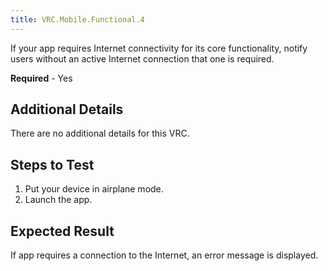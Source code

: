 ```yaml
---
title: VRC.Mobile.Functional.4
---
```

If your app requires Internet connectivity for its core functionality, notify users without an active Internet connection that one is required.

**Required** - Yes

## Additional Details

There are no additional details for this VRC. 

## Steps to Test

1. Put your device in airplane mode.
2. Launch the app.
## Expected Result

If app requires a connection to the Internet, an error message is displayed.

